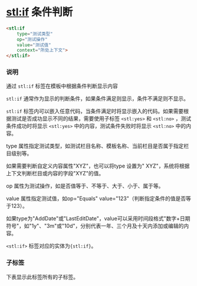 # <stl:if> 条件判断

```html
<stl:if
    type="测试类型"
    op="测试操作"
    value="测试值"
    context="所处上下文">
</stl:if>
```

### 说明

通过 `stl:if` 标签在模板中根据条件判断显示内容

`stl:if` 通常作为显示的判断条件，如果条件满足则显示，条件不满足则不显示。

`stl:if` 标签内可以嵌入任意代码，当条件满足时将显示嵌入的代码。如果需要根据测试是否成功显示不同的结果，需要使用子标签 `<stl:yes>` 和 `<stl:no>` ，测试条件成功时将显示 `<stl:yes>` 中的内容，测试条件失败时将显示 `<stl:no>` 中的内容。

type 属性指定测试类型，如测试栏目名称、模板名称、当前栏目是否属于指定栏目级别等。

如果需要判断自定义内容属性"XYZ"，也可以将type 设置为" XYZ"，系统将根据上下文判断栏目或内容的字段"XYZ"的值。

op 属性为测试操作，如是否值等于、不等于、大于、小于、属于等。

value 属性指定测试值，如op="Equals" value="123"（判断指定条件的值是否等于123）。

如果type为"AddDate"或"LastEditDate"，value可以采用时间段格式"数字+日期符号"，如"1y"、"3m"或"10d"，分别代表一年、三个月及十天内添加或编辑的内容。

`<stl:if>` 标签对应的实体为`{stl:if}`。

### 子标签

下表显示此标签所有的子标签。
